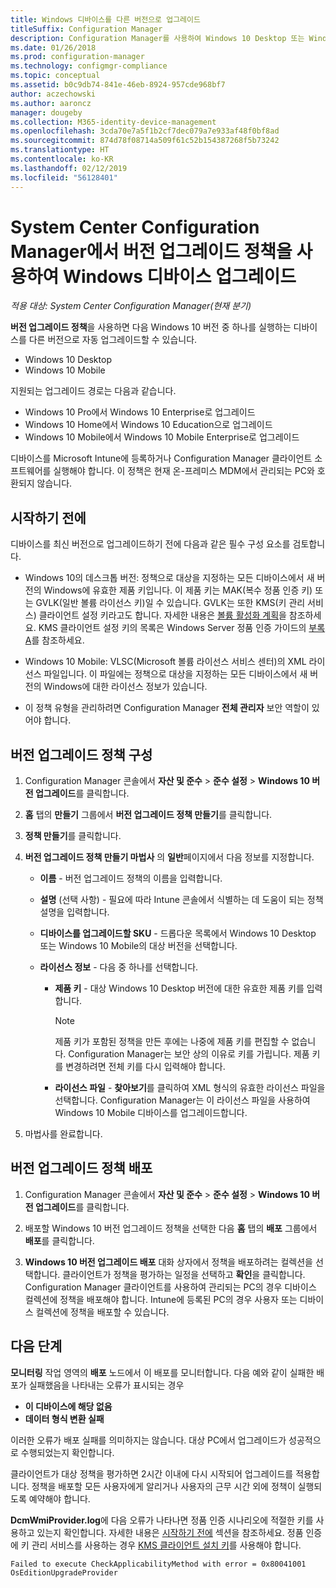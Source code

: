 ```yaml
---
title: Windows 디바이스를 다른 버전으로 업그레이드
titleSuffix: Configuration Manager
description: Configuration Manager를 사용하여 Windows 10 Desktop 또는 Windows 10 Mobile을 실행하는 디바이스를 다른 버전으로 자동 업그레이드합니다.
ms.date: 01/26/2018
ms.prod: configuration-manager
ms.technology: configmgr-compliance
ms.topic: conceptual
ms.assetid: b0c9db74-841e-46eb-8924-957cde968bf7
author: aczechowski
ms.author: aaroncz
manager: dougeby
ms.collection: M365-identity-device-management
ms.openlocfilehash: 3cda70e7a5f1b2cf7dec079a7e933af48f0bf8ad
ms.sourcegitcommit: 874d78f08714a509f61c52b154387268f5b73242
ms.translationtype: HT
ms.contentlocale: ko-KR
ms.lasthandoff: 02/12/2019
ms.locfileid: "56128401"
---
```

# <a name="upgrade-windows-devices-with-the-edition-upgrade-policy-in-system-center-configuration-manager"></a>System Center Configuration Manager에서 버전 업그레이드 정책을 사용하여 Windows 디바이스 업그레이드

*적용 대상: System Center Configuration Manager(현재 분기)*


**버전 업그레이드 정책**을 사용하면 다음 Windows 10 버전 중 하나를 실행하는 디바이스를 다른 버전으로 자동 업그레이드할 수 있습니다.

- Windows 10 Desktop
- Windows 10 Mobile

지원되는 업그레이드 경로는 다음과 같습니다.

- Windows 10 Pro에서 Windows 10 Enterprise로 업그레이드
- Windows 10 Home에서 Windows 10 Education으로 업그레이드
- Windows 10 Mobile에서 Windows 10 Mobile Enterprise로 업그레이드

디바이스를 Microsoft Intune에 등록하거나 Configuration Manager 클라이언트 소프트웨어를 실행해야 합니다. 이 정책은 현재 온-프레미스 MDM에서 관리되는 PC와 호환되지 않습니다.

## <a name="before-you-start"></a>시작하기 전에  
 디바이스를 최신 버전으로 업그레이드하기 전에 다음과 같은 필수 구성 요소를 검토합니다.  

-   Windows 10의 데스크톱 버전: 정책으로 대상을 지정하는 모든 디바이스에서 새 버전의 Windows에 유효한 제품 키입니다. 이 제품 키는 MAK(복수 정품 인증 키) 또는 GVLK(일반 볼륨 라이선스 키)일 수 있습니다. GVLK는 또한 KMS(키 관리 서비스) 클라이언트 설정 키라고도 합니다. 자세한 내용은 [볼륨 활성화 계획](https://docs.microsoft.com/windows/deployment/volume-activation/plan-for-volume-activation-client)을 참조하세요. KMS 클라이언트 설정 키의 목록은 Windows Server 정품 인증 가이드의 [부록 A](https://docs.microsoft.com/windows-server/get-started/kmsclientkeys)를 참조하세요. <!--496871-->  

-   Windows 10 Mobile: VLSC(Microsoft 볼륨 라이선스 서비스 센터)의 XML 라이선스 파일입니다. 이 파일에는 정책으로 대상을 지정하는 모든 디바이스에서 새 버전의 Windows에 대한 라이선스 정보가 있습니다.

- 이 정책 유형을 관리하려면 Configuration Manager **전체 관리자** 보안 역할이 있어야 합니다.

## <a name="configure-the-edition-upgrade-policy"></a>버전 업그레이드 정책 구성  

1.  Configuration Manager 콘솔에서 **자산 및 준수** > **준수 설정** > **Windows 10 버전 업그레이드**를 클릭합니다.  

3.  **홈** 탭의 **만들기** 그룹에서 **버전 업그레이드 정책 만들기**를 클릭합니다.  

4.  **정책 만들기**를 클릭합니다.  

5.  **버전 업그레이드 정책 만들기 마법사** 의 **일반**페이지에서 다음 정보를 지정합니다.  

    -   **이름** - 버전 업그레이드 정책의 이름을 입력합니다.  

    -   **설명** (선택 사항) - 필요에 따라 Intune 콘솔에서 식별하는 데 도움이 되는 정책 설명을 입력합니다.  

    -   **디바이스를 업그레이드할 SKU** - 드롭다운 목록에서 Windows 10 Desktop 또는 Windows 10 Mobile의 대상 버전을 선택합니다.  

    -   **라이선스 정보** - 다음 중 하나를 선택합니다.  

        -   **제품 키** - 대상 Windows 10 Desktop 버전에 대한 유효한 제품 키를 입력합니다.  

            > [!NOTE]  
            >  제품 키가 포함된 정책을 만든 후에는 나중에 제품 키를 편집할 수 없습니다. Configuration Manager는 보안 상의 이유로 키를 가립니다. 제품 키를 변경하려면 전체 키를 다시 입력해야 합니다.  

        -   **라이선스 파일** - **찾아보기**를 클릭하여 XML 형식의 유효한 라이선스 파일을 선택합니다. Configuration Manager는 이 라이선스 파일을 사용하여 Windows 10 Mobile 디바이스를 업그레이드합니다.  

6.  마법사를 완료합니다.  


## <a name="deploy-the-edition-upgrade-policy"></a>버전 업그레이드 정책 배포  

1.  Configuration Manager 콘솔에서 **자산 및 준수** > **준수 설정** > **Windows 10 버전 업그레이드**를 클릭합니다.  

3.  배포할 Windows 10 버전 업그레이드 정책을 선택한 다음 **홈** 탭의 **배포** 그룹에서 **배포**를 클릭합니다.  

4.  **Windows 10 버전 업그레이드 배포** 대화 상자에서 정책을 배포하려는 컬렉션을 선택합니다. 클라이언트가 정책을 평가하는 일정을 선택하고 **확인**을 클릭합니다. Configuration Manager 클라이언트를 사용하여 관리되는 PC의 경우 디바이스 컬렉션에 정책을 배포해야 합니다. Intune에 등록된 PC의 경우 사용자 또는 디바이스 컬렉션에 정책을 배포할 수 있습니다. 



## <a name="next-steps"></a>다음 단계

**모니터링** 작업 영역의 **배포** 노드에서 이 배포를 모니터합니다. 다음 예와 같이 실패한 배포가 실패했음을 나타내는 오류가 표시되는 경우
- **이 디바이스에 해당 없음**
- **데이터 형식 변환 실패**

이러한 오류가 배포 실패를 의미하지는 않습니다. 대상 PC에서 업그레이드가 성공적으로 수행되었는지 확인합니다.

클라이언트가 대상 정책을 평가하면 2시간 이내에 다시 시작되어 업그레이드를 적용합니다. 정책을 배포할 모든 사용자에게 알리거나 사용자의 근무 시간 외에 정책이 실행되도록 예약해야 합니다.

**DcmWmiProvider.log**에 다음 오류가 나타나면 정품 인증 시나리오에 적절한 키를 사용하고 있는지 확인합니다. 자세한 내용은 [시작하기 전에](#before-you-start) 섹션을 참조하세요. 정품 인증에 키 관리 서비스를 사용하는 경우 [KMS 클라이언트 설치 키](https://docs.microsoft.com/windows-server/get-started/kmsclientkeys)를 사용해야 합니다.  <!-- 496871 -->   

`Failed to execute CheckApplicabilityMethod with error = 0x80041001 OsEditionUpgradeProvider`

